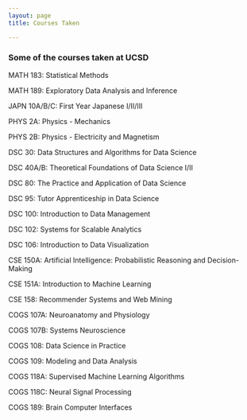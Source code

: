 ```yaml
---
layout: page
title: Courses Taken

---
```


### Some of the courses taken at UCSD

MATH 183: Statistical Methods

MATH 189: Exploratory Data Analysis and Inference

JAPN 10A/B/C: First Year Japanese I/II/III

PHYS 2A: Physics - Mechanics

PHYS 2B: Physics - Electricity and Magnetism

DSC 30: Data Structures and Algorithms for Data Science

DSC 40A/B: Theoretical Foundations of Data Science I/II

DSC 80: The Practice and Application of Data Science

DSC 95: Tutor Apprenticeship in Data Science

DSC 100: Introduction to Data Management

DSC 102: Systems for Scalable Analytics

DSC 106: Introduction to Data Visualization

CSE 150A: Artificial Intelligence: Probabilistic Reasoning and Decision-Making

CSE 151A: Introduction to Machine Learning

CSE 158: Recommender Systems and Web Mining

COGS 107A: Neuroanatomy and Physiology

COGS 107B: Systems Neuroscience

COGS 108: Data Science in Practice

COGS 109: Modeling and Data Analysis

COGS 118A: Supervised Machine Learning Algorithms

COGS 118C: Neural Signal Processing

COGS 189: Brain Computer Interfaces

